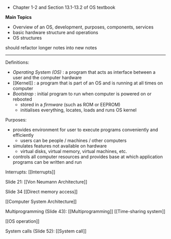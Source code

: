 - Chapter 1-2 and Section 13.1-13.2 of OS textbook

**Main Topics**
- Overview of an OS, development, purposes, components, services
- basic hardware structure and operations
- OS structures

should refactor longer notes into new notes

------------
Definitions:
- *Operating System (OS)* : a program that acts as interface between a user and the computer hardware
- [[Kernel]] : a program that is part of an OS and is running at all times on computer
- *Bootstrap* : initial program to run when computer is powered on or rebooted
	- stored in a *firmware* (such as ROM or EEPROM)
	- initialises everything, locates, loads and runs OS kernel

Purposes:
- provides environment for user to execute programs conveniently and efficiently
	- users can be people / machines / other computers
- simulates features not available on hardware
	- virtual disks, virtual memory, virtual machines, etc.
- controls all computer resources and provides base at which application programs can be written and run

Interrupts:
[[Interrupts]]

Slide 21:
[[Von Neumann Architecture]]

Slide 34
[[Direct memory access]]

[[Computer System Architecture]]

Multiprogramming (Slide 43):
[[Multiprogramming]]
[[Time-sharing system]]

[[OS operation]]

System calls (Slide 52):
[[System call]]